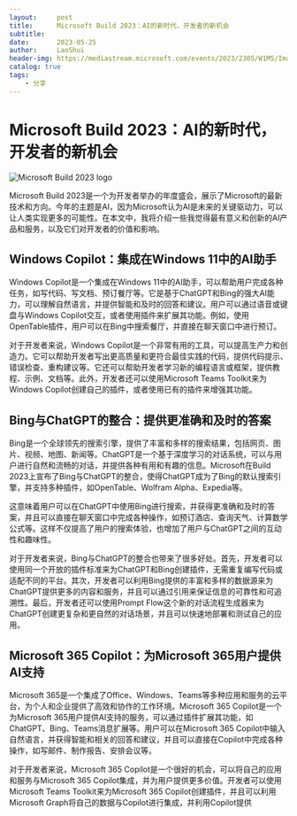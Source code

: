 ```yaml
---
layout:     post
title:      Microsoft Build 2023：AI的新时代，开发者的新机会
subtitle:   
date:       2023-05-25
author:     LaoShui
header-img: https://mediastream.microsoft.com/events/2023/2305/W1M5/Images/BUILD_2023_slide10_MicrosoftBuildTheresMoreToExplore.png
catalog: true
tags:
    - 分享
---
```


# Microsoft Build 2023：AI的新时代，开发者的新机会

![Microsoft Build 2023 logo](https://mediastream.microsoft.com/events/2023/2305/W1M5/Images/BUILD_2023_slide10_MicrosoftBuildTheresMoreToExplore.png)

Microsoft Build 2023是一个为开发者举办的年度盛会，展示了Microsoft的最新技术和方向。今年的主题是AI，因为Microsoft认为AI是未来的关键驱动力，可以让人类实现更多的可能性。在本文中，我将介绍一些我觉得最有意义和创新的AI产品和服务，以及它们对开发者的价值和影响。

## Windows Copilot：集成在Windows 11中的AI助手

Windows Copilot是一个集成在Windows 11中的AI助手，可以帮助用户完成各种任务，如写代码、写文档、预订餐厅等。它是基于ChatGPT和Bing的强大AI能力，可以理解自然语言，并提供智能和及时的回答和建议。用户可以通过语音或键盘与Windows Copilot交互，或者使用插件来扩展其功能。例如，使用OpenTable插件，用户可以在Bing中搜索餐厅，并直接在聊天窗口中进行预订。

对于开发者来说，Windows Copilot是一个非常有用的工具，可以提高生产力和创造力。它可以帮助开发者写出更高质量和更符合最佳实践的代码，提供代码提示、错误检查、重构建议等。它还可以帮助开发者学习新的编程语言或框架，提供教程、示例、文档等。此外，开发者还可以使用Microsoft Teams Toolkit来为Windows Copilot创建自己的插件，或者使用已有的插件来增强其功能。

## Bing与ChatGPT的整合：提供更准确和及时的答案

Bing是一个全球领先的搜索引擎，提供了丰富和多样的搜索结果，包括网页、图片、视频、地图、新闻等。ChatGPT是一个基于深度学习的对话系统，可以与用户进行自然和流畅的对话，并提供各种有用和有趣的信息。Microsoft在Build 2023上宣布了Bing与ChatGPT的整合，使得ChatGPT成为了Bing的默认搜索引擎，并支持多种插件，如OpenTable、Wolfram Alpha、Expedia等。

这意味着用户可以在ChatGPT中使用Bing进行搜索，并获得更准确和及时的答案，并且可以直接在聊天窗口中完成各种操作，如预订酒店、查询天气、计算数学公式等。这样不仅提高了用户的搜索体验，也增加了用户与ChatGPT之间的互动性和趣味性。

对于开发者来说，Bing与ChatGPT的整合也带来了很多好处。首先，开发者可以使用同一个开放的插件标准来为ChatGPT和Bing创建插件，无需重复编写代码或适配不同的平台。其次，开发者可以利用Bing提供的丰富和多样的数据源来为ChatGPT提供更多的内容和服务，并且可以通过引用来保证信息的可靠性和可追溯性。最后，开发者还可以使用Prompt Flow这个新的对话流程生成器来为ChatGPT创建更复杂和更自然的对话场景，并且可以快速地部署和测试自己的应用。

## Microsoft 365 Copilot：为Microsoft 365用户提供AI支持

Microsoft 365是一个集成了Office、Windows、Teams等多种应用和服务的云平台，为个人和企业提供了高效和协作的工作环境。Microsoft 365 Copilot是一个为Microsoft 365用户提供AI支持的服务，可以通过插件扩展其功能，如ChatGPT、Bing、Teams消息扩展等。用户可以在Microsoft 365 Copilot中输入自然语言，并获得智能和相关的回答和建议，并且可以直接在Copilot中完成各种操作，如写邮件、制作报告、安排会议等。

对于开发者来说，Microsoft 365 Copilot是一个很好的机会，可以将自己的应用和服务与Microsoft 365 Copilot集成，并为用户提供更多价值。开发者可以使用Microsoft Teams Toolkit来为Microsoft 365 Copilot创建插件，并且可以利用Microsoft Graph将自己的数据与Copilot进行集成，并利用Copilot提供

